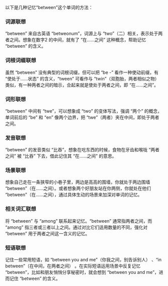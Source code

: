 以下是几种记忆“between”这个单词的方法：

### 词源联想
“between” 来自古英语 “betweonum”，词源上与 “two”（二）相关，表示处于两者之间。想象在数字2 的中间，就有了 “在……之间” 这种概念，帮助记忆 “between” 的含义。

### 词根词缀联想
虽然 “between” 没有典型的词根词缀，但可以把 “be -” 看作一种使动前缀，有 “使处于……状态” 的含义，“tween” 可看作与 “twin”（双胞胎，两者相似之物）类似，有一种两者之间的暗示，合起来就是使处于两者之间，即 “在……之间”。

### 词形联想
“between” 中间有 “twe”，可以想象成 “two” 的变体写法，强调 “两个” 的概念，单词前后的 “be” 和 “en” 像两个边界，把 “twe”（两者）夹在中间，即处于两者之间。

### 发音联想
“between” 的发音类似 “比吞”，想象在吃东西的时候，食物在牙齿和喉咙 “两者之间” 被 “比吞” 下去，借此记住其 “在……之间” 的意思。

### 场景联想
想象自己走在一条狭窄的小巷子里，两边是高高的围墙，你就处于两边围墙 “between”（在……之间）。或者想象两个好朋友站在你两侧，你就处在他们 “between”（在……之间），通过具体生动的场景来加深对单词的记忆。

### 相关词汇联想
将 “between” 与 “among” 联系起来记忆。“between” 通常指两者之间，而 “among” 指三者或三者以上之间。通过对比它们适用数量的不同，强化对 “between” 用于两者之间这一含义的记忆。

### 短语联想
记住一些常用短语，如 “between you and me”（你我之间，别告诉别人） 、“in between”（在中间，在两者之间） 。在实际短语运用场景中反复记忆 “between”，比如和朋友悄悄分享秘密时，就会想到 “between you and me”，进而记住 “between” 的含义。 